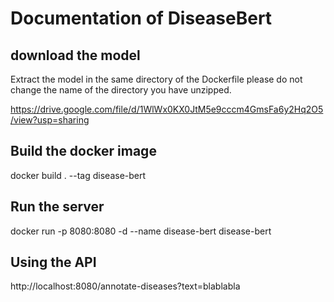 # Documentation of DiseaseBert

## download the model
Extract the model in the same directory of the Dockerfile please do not change the name of the directory you have unzipped.

https://drive.google.com/file/d/1WlWx0KX0JtM5e9cccm4GmsFa6y2Hq2O5/view?usp=sharing


## Build the docker image
docker build . --tag disease-bert

## Run the server
docker run -p 8080:8080 -d --name disease-bert disease-bert

## Using the API
http://localhost:8080/annotate-diseases?text=blablabla